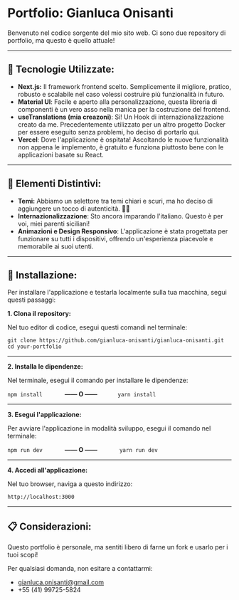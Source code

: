 # Portfolio: Gianluca Onisanti

Benvenuto nel codice sorgente del mio sito web. Ci sono due repository di portfolio, ma questo è quello attuale!

---

## 🧪 Tecnologie Utilizzate:

- **Next.js:** Il framework frontend scelto. Semplicemente il migliore, pratico, robusto e scalabile nel caso volessi costruire più funzionalità in futuro.
- **Material UI**: Facile e aperto alla personalizzazione, questa libreria di componenti è un vero asso nella manica per la costruzione del frontend.
- **useTranslations (mia creazoni)**: Sì! Un Hook di internazionalizzazione creato da me. Precedentemente utilizzato per un altro progetto Docker per essere eseguito senza problemi, ho deciso di portarlo qui.
- **Vercel**: Dove l'applicazione è ospitata! Ascoltando le nuove funzionalità non appena le implemento, è gratuito e funziona piuttosto bene con le applicazioni basate su React.

---

## 🌟 Elementi Distintivi:

- **Temi:** Abbiamo un selettore tra temi chiari e scuri, ma ho deciso di aggiungere un tocco di autenticità. 🌻🌸
- **Internazionalizzazione**: Sto ancora imparando l'italiano. Questo è per voi, miei parenti siciliani!
- **Animazioni e Design Responsivo**: L'applicazione è stata progettata per funzionare su tutti i dispositivi, offrendo un'esperienza piacevole e memorabile ai suoi utenti.

---

## 🔧 Installazione:

Per installare l'applicazione e testarla localmente sulla tua macchina, segui questi passaggi:

**1. Clona il repository:**

Nel tuo editor di codice, esegui questi comandi nel terminale:

```
git clone https://github.com/gianluca-onisanti/gianluca-onisanti.git
cd your-portfolio
```

---

**2. Installa le dipendenze:**

Nel terminale, esegui il comando per installare le dipendenze:

`npm install`     **—— O ——**    `yarn install`

---

**3. Esegui l'applicazione:**

Per avviare l'applicazione in modalità sviluppo, esegui il comando nel terminale:

`npm run dev`     **—— O ——**     `yarn run dev`

---

**4. Accedi all'applicazione:**

Nel tuo browser, naviga a questo indirizzo:

`http://localhost:3000`

---

## 📋 Considerazioni:

Questo portfolio è personale, ma sentiti libero di farne un fork e usarlo per i tuoi scopi!

Per qualsiasi domanda, non esitare a contattarmi:

- gianluca.onisanti@gmail.com
- +55 (41) 99725-5824
